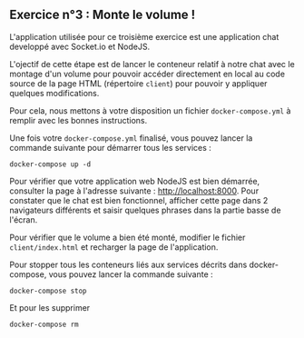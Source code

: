 ## Exercice n°3 : Monte le volume !

L'application utilisée pour ce troisième exercice est une application chat developpé avec Socket.io et NodeJS.

L'ojectif de cette étape est de lancer le conteneur relatif à notre chat avec le montage d'un volume pour pouvoir accéder directement en local au code source de la page HTML (répertoire `client`) pour pouvoir y appliquer quelques modifications.

Pour cela, nous mettons à votre disposition un fichier `docker-compose.yml` à remplir avec les bonnes instructions.

Une fois votre `docker-compose.yml` finalisé, vous pouvez lancer la commande suivante pour démarrer tous les services :
```
docker-compose up -d
```

Pour vérifier que votre application web NodeJS est bien démarrée, consulter la page à l'adresse suivante : [http://localhost:8000](http://localhost:8000). Pour constater que le chat est bien fonctionnel, afficher cette page dans 2 navigateurs différents et saisir quelques phrases dans la partie basse de l'écran.

Pour vérifier que le volume a bien été monté, modifier le fichier `client/index.html` et recharger la page de l'application.

Pour stopper tous les conteneurs liés aux services décrits dans docker-compose, vous pouvez lancer la commande suivante :
```
docker-compose stop
```
Et pour les supprimer
```
docker-compose rm
```
